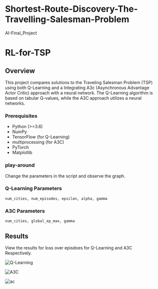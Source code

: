 # Shortest-Route-Discovery-The-Travelling-Salesman-Problem
AI-Final_Project

# RL-for-TSP


## Overview

This project compares solutions to the Traveling Salesman Problem (TSP) using both Q-Learning and a Integrating A3c (Asynchronous Advantage Actor Critic) approach with a neural network. The Q-Learning algorithm is based on tabular Q-values, while the A3C approach utilizes a neural networks.


### Prerequisites

- Python (>=3.6)
- NumPy
- TensorFlow (for Q-Learning)
- multiprocessing (for A3C)
- PyTorch
- Matplotlib

### play-around

Change the parameters in the script and observe the graph.

### Q-Learning Parameters

    num_cities, num_episodes, epsilon, alpha, gamma 

### A3C Parameters

    num_cities, global_ep_max, gamma

## Results

View the results for loss over episdoes for Q-Learning and A3C Respectively.

![Q-Learning](https://github.com/user-attachments/assets/52821b1f-145b-46b4-a916-e359a516c013)

![A3C](https://github.com/user-attachments/assets/777dccbe-028c-4f15-b4b1-a6e17a122116)

![ac](https://github.com/user-attachments/assets/92fe13a6-4bfe-4220-b865-b141d632baa7)




